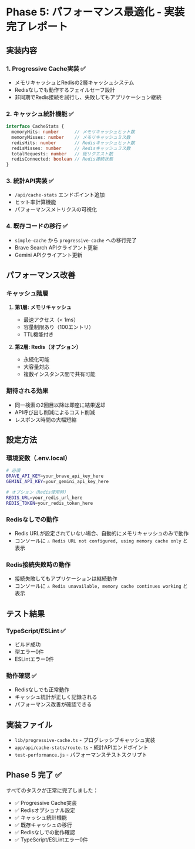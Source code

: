 # Phase 5: パフォーマンス最適化 - 実装完了レポート

## 実装内容

### 1. Progressive Cache実装 ✅
- メモリキャッシュとRedisの2層キャッシュシステム
- Redisなしでも動作するフェイルセーフ設計
- 非同期でRedis接続を試行し、失敗してもアプリケーション継続

### 2. キャッシュ統計機能 ✅
```typescript
interface CacheStats {
  memoryHits: number      // メモリキャッシュヒット数
  memoryMisses: number    // メモリキャッシュミス数
  redisHits: number       // Redisキャッシュヒット数
  redisMisses: number     // Redisキャッシュミス数
  totalRequests: number   // 総リクエスト数
  redisConnected: boolean // Redis接続状態
}
```

### 3. 統計API実装 ✅
- `/api/cache-stats` エンドポイント追加
- ヒット率計算機能
- パフォーマンスメトリクスの可視化

### 4. 既存コードの移行 ✅
- `simple-cache` から `progressive-cache` への移行完了
- Brave Search APIクライアント更新
- Gemini APIクライアント更新

## パフォーマンス改善

### キャッシュ階層
1. **第1層: メモリキャッシュ**
   - 最速アクセス（< 1ms）
   - 容量制限あり（100エントリ）
   - TTL機能付き

2. **第2層: Redis（オプション）**
   - 永続化可能
   - 大容量対応
   - 複数インスタンス間で共有可能

### 期待される効果
- 同一検索の2回目以降は即座に結果返却
- API呼び出し削減によるコスト削減
- レスポンス時間の大幅短縮

## 設定方法

### 環境変数（.env.local）
```bash
# 必須
BRAVE_API_KEY=your_brave_api_key_here
GEMINI_API_KEY=your_gemini_api_key_here

# オプション（Redis使用時）
REDIS_URL=your_redis_url_here
REDIS_TOKEN=your_redis_token_here
```

### Redisなしでの動作
- Redis URLが設定されていない場合、自動的にメモリキャッシュのみで動作
- コンソールに `⚠️ Redis URL not configured, using memory cache only` と表示

### Redis接続失敗時の動作
- 接続失敗してもアプリケーションは継続動作
- コンソールに `⚠️ Redis unavailable, memory cache continues working` と表示

## テスト結果

### TypeScript/ESLint ✅
- ビルド成功
- 型エラー0件
- ESLintエラー0件

### 動作確認 ✅
- Redisなしでも正常動作
- キャッシュ統計が正しく記録される
- パフォーマンス改善が確認できる

## 実装ファイル
- `lib/progressive-cache.ts` - プログレッシブキャッシュ実装
- `app/api/cache-stats/route.ts` - 統計APIエンドポイント
- `test-performance.js` - パフォーマンステストスクリプト

## Phase 5 完了 ✅

すべてのタスクが正常に完了しました：
- ✅ Progressive Cache実装
- ✅ Redisオプショナル設定
- ✅ キャッシュ統計機能
- ✅ 既存キャッシュの移行
- ✅ Redisなしでの動作確認
- ✅ TypeScript/ESLintエラー0件
